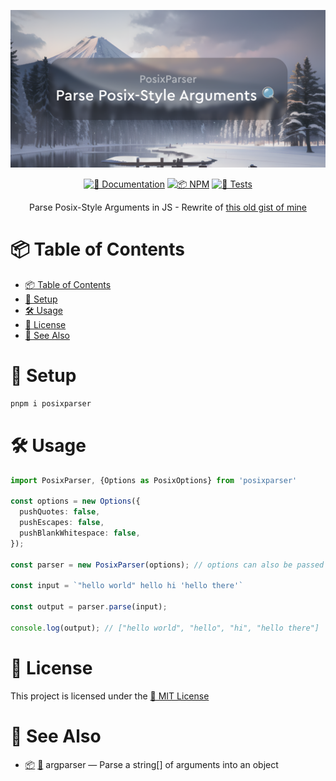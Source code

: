 <div align="center">

![PosixParser](https://github.com/Exponential-Workload/posixparser/blob/master/social.png?raw=true)

  [![📝 Documentation](https://img.shields.io/badge/📝-Documentation-blue)](https://gh.expo.moe/posixparser)
  [![📦 NPM](https://img.shields.io/npm/v/posixparser?label=📦%20NPM)](https://npmjs.com/package/posixparser)
  [![🧪 Tests](https://img.shields.io/github/actions/workflow/status/Exponential-Workload/posixparser/test.yml?branch=master&label=🧪%20Tests)](https://github.com/Exponential-Workload/posixparser/actions/workflows/test.yml)

Parse Posix-Style Arguments in JS - Rewrite of [this old gist of mine](https://gist.github.com/Exponential-Workload/abd1a5f81970cdb2bdd88f81e04e2409)

</div>

# 📦 Table of Contents
- [📦 Table of Contents](#-table-of-contents)
- [🚀 Setup](#-setup)
- [🛠️ Usage](#️-usage)
- [📜 License](#-license)
- [🔗 See Also](#-see-also)

# 🚀 Setup

```sh
pnpm i posixparser
```

# 🛠️ Usage

```ts
import PosixParser, {Options as PosixOptions} from 'posixparser'

const options = new Options({
  pushQuotes: false,
  pushEscapes: false,
  pushBlankWhitespace: false,
});

const parser = new PosixParser(options); // options can also be passed as a 2nd arg to parse()

const input = `"hello world" hello hi 'hello there'`

const output = parser.parse(input);

console.log(output); // ["hello world", "hello", "hi", "hello there"]
```

# 📜 License

This project is licensed under the [📄 MIT License](./LICENSE)

# 🔗 See Also

- [📦](https://npm.im/argparser) [📁](https://github.com/Exponential-Workload/argparser) argparser — Parse a string[] of arguments into an object
